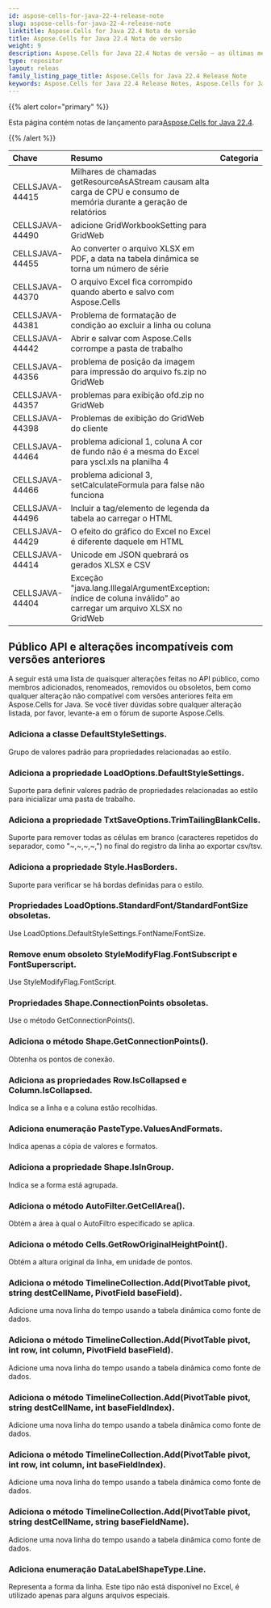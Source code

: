 ```yaml
---
id: aspose-cells-for-java-22-4-release-note
slug: aspose-cells-for-java-22-4-release-note
linktitle: Aspose.Cells for Java 22.4 Nota de versão
title: Aspose.Cells for Java 22.4 Nota de versão
weight: 9
description: Aspose.Cells for Java 22.4 Notas de versão – as últimas melhorias, novos recursos e correções
type: repositor
layout: releas
family_listing_page_title: Aspose.Cells for Java 22.4 Release Note
keywords: Aspose.Cells for Java 22.4 Release Notes, Aspose.Cells for Java 22.4 updates and fixe
---
```

{{% alert color="primary" %}}

 Esta página contém notas de lançamento para[Aspose.Cells for Java 22.4](https://releases.aspose.com/cells/java/new-releases/aspose.cells-for-java-22.4/).

{{% /alert %}}

|**Chave**|**Resumo**|**Categoria**|
| :- | :- | :- |
|CELLSJAVA-44415|Milhares de chamadas getResourceAsAStream causam alta carga de CPU e consumo de memória durante a geração de relatórios|
|CELLSJAVA-44490|adicione GridWorkbookSetting para GridWeb|
|CELLSJAVA-44455|Ao converter o arquivo XLSX em PDF, a data na tabela dinâmica se torna um número de série|
|CELLSJAVA-44370|O arquivo Excel fica corrompido quando aberto e salvo com Aspose.Cells|
|CELLSJAVA-44381|Problema de formatação de condição ao excluir a linha ou coluna|
|CELLSJAVA-44442|Abrir e salvar com Aspose.Cells corrompe a pasta de trabalho|
|CELLSJAVA-44356|problema de posição da imagem para impressão do arquivo fs.zip no GridWeb|
|CELLSJAVA-44357|problemas para exibição ofd.zip no GridWeb|
|CELLSJAVA-44398|Problemas de exibição do GridWeb do cliente|
|CELLSJAVA-44464|problema adicional 1, coluna A cor de fundo não é a mesma do Excel para yscl.xls na planilha 4|
|CELLSJAVA-44466| problema adicional 3, setCalculateFormula para false não funciona|
|CELLSJAVA-44496| Incluir a tag/elemento de legenda da tabela ao carregar o HTML|
|CELLSJAVA-44429|O efeito do gráfico do Excel no Excel é diferente daquele em HTML|
|CELLSJAVA-44414| Unicode em JSON quebrará os gerados XLSX e CSV|
|CELLSJAVA-44404|Exceção "java.lang.IllegalArgumentException: índice de coluna inválido" ao carregar um arquivo XLSX no GridWeb|

##  **Público API e alterações incompatíveis com versões anteriores**

A seguir está uma lista de quaisquer alterações feitas no API público, como membros adicionados, renomeados, removidos ou obsoletos, bem como qualquer alteração não compatível com versões anteriores feita em Aspose.Cells for Java. Se você tiver dúvidas sobre qualquer alteração listada, por favor, levante-a em o fórum de suporte Aspose.Cells.

###  **Adiciona a classe DefaultStyleSettings.**

Grupo de valores padrão para propriedades relacionadas ao estilo.

###  **Adiciona a propriedade LoadOptions.DefaultStyleSettings.**

Suporte para definir valores padrão de propriedades relacionadas ao estilo para inicializar uma pasta de trabalho.

###  **Adiciona a propriedade TxtSaveOptions.TrimTailingBlankCells.**

Suporte para remover todas as células em branco (caracteres repetidos do separador, como "~,~,~,~,") no final do registro da linha ao exportar csv/tsv.

###  **Adiciona a propriedade Style.HasBorders.**

Suporte para verificar se há bordas definidas para o estilo.

###  **Propriedades LoadOptions.StandardFont/StandardFontSize obsoletas.**

Use LoadOptions.DefaultStyleSettings.FontName/FontSize.

###  **Remove enum obsoleto StyleModifyFlag.FontSubscript e FontSuperscript.**

Use StyleModifyFlag.FontScript.

###  **Propriedades Shape.ConnectionPoints obsoletas.**

Use o método GetConnectionPoints().

###  **Adiciona o método Shape.GetConnectionPoints().**

Obtenha os pontos de conexão.

###  **Adiciona as propriedades Row.IsCollapsed e Column.IsCollapsed.**

Indica se a linha e a coluna estão recolhidas.

###  **Adiciona enumeração PasteType.ValuesAndFormats.**

Indica apenas a cópia de valores e formatos.

###  **Adiciona a propriedade Shape.IsInGroup.**

Indica se a forma está agrupada.

###  **Adiciona o método AutoFilter.GetCellArea().**

Obtém a área à qual o AutoFiltro especificado se aplica.

###  **Adiciona o método Cells.GetRowOriginalHeightPoint().**

Obtém a altura original da linha, em unidade de pontos.

###  **Adiciona o método TimelineCollection.Add(PivotTable pivot, string destCellName, PivotField baseField).**

Adicione uma nova linha do tempo usando a tabela dinâmica como fonte de dados.

###  **Adiciona o método TimelineCollection.Add(PivotTable pivot, int row, int column, PivotField baseField).**

Adicione uma nova linha do tempo usando a tabela dinâmica como fonte de dados.

###  **Adiciona o método TimelineCollection.Add(PivotTable pivot, string destCellName, int baseFieldIndex).**

Adicione uma nova linha do tempo usando a tabela dinâmica como fonte de dados.

###  **Adiciona o método TimelineCollection.Add(PivotTable pivot, int row, int column, int baseFieldIndex).**

Adicione uma nova linha do tempo usando a tabela dinâmica como fonte de dados.

###  **Adiciona o método TimelineCollection.Add(PivotTable pivot, string destCellName, string baseFieldName).**

Adicione uma nova linha do tempo usando a tabela dinâmica como fonte de dados.

###  **Adiciona enumeração DataLabelShapeType.Line.**

Representa a forma da linha. Este tipo não está disponível no Excel, é utilizado apenas para alguns arquivos especiais.